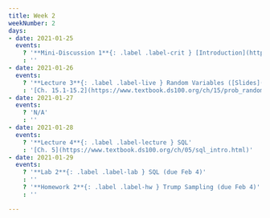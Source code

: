 ```yaml
---
title: Week 2
weekNumber: 2
days:
- date: 2021-01-25
  events:
    ? '**Mini-Discussion 1**{: .label .label-crit } [Introduction](https://docs.google.com/presentation/d/1C8nVzpgHpyaCTjqXlm4RhH5QLnYvol6EF9h0CHvp1_0/edit)'
    : ''
- date: 2021-01-26
  events:
    ? '**Lecture 3**{: .label .label-live } Random Variables ([Slides](resources/assets/lectures/lec03/lec03.pdf))'
    : '[Ch. 15.1-15.2](https://www.textbook.ds100.org/ch/15/prob_random_vars.html)'
- date: 2021-01-27
  events:
    ? 'N/A'
    : ''
- date: 2021-01-28
  events:
    ? '**Lecture 4**{: .label .label-lecture } SQL'
    : '[Ch. 5](https://www.textbook.ds100.org/ch/05/sql_intro.html)'
- date: 2021-01-29
  events:
    ? '**Lab 2**{: .label .label-lab } SQL (due Feb 4)'
    : ''
    ? '**Homework 2**{: .label .label-hw } Trump Sampling (due Feb 4)'
    : ''

---
```

